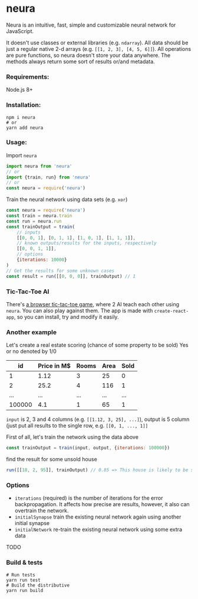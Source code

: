 # neura

Neura is an intuitive, fast, simple and customizable neural network for JavaScript.

It doesn't use classes or external libraries (e.g. `ndarray`). All data should be just a regular native 2-d arrays (e.g. `[[1, 2, 3], [4, 5, 6]]`). All operations are pure functions, so neura doesn't store your data anywhere. The methods always return some sort of results or/and metadata.

### Requirements:
Node.js 8+

### Installation:
```
npm i neura
# or
yarn add neura
```

### Usage:
Import `neura`
```javascript
import neura from 'neura'
// or
import {train, run} from 'neura'
// or
const neura = require('neura')
```

Train the neural network using data sets (e.g. `xor`)
```javascript
const neura = require('neura')
const train = neura.train
const run = neura.run
const trainOutput = train(
    // inputs
    [[0, 0, 1], [0, 1, 1], [1, 0, 1], [1, 1, 1]],
    // known outputs/results for the inputs, respectively
    [[0, 0, 1, 1]],
    // options
    {iterations: 10000}
)
// Get the results for some unknown cases
const result = run([[0, 0, 0]], trainOutput) // 1
```

### Tic-Tac-Toe AI
There's [a browser tic-tac-toe game](https://github.com/alexile/neura/tree/master/packages/neura-examples), where 2 AI teach each other using `neura`. You can also play against them. The app is made with `create-react-app`, so you can install, try and modify it easily.

### Another example
Let's create a real estate scoring (chance of some property to be sold)
Yes or no denoted by 1/0

|   id        |   Price in M$      |   Rooms    |   Area    |   Sold     |
|   -------   |   --------------   |   ------   |   -----   |   ------   |
|   1         |   1.12             |       3    |   25      |   0        |
|   2         |   25.2             |       4    |  116      |   1        |
|   ...       |   ...              |     ...    |  ...      |   ...      |
|   100000    |   4.1              |       1    |   65      |   1        |

`input` is 2, 3 and 4 columns (e.g. `[[1.12, 3, 25], ...]`), output is 5 column (just put all results to the single row, e.g. `[[0, 1, ..., 1]]`

First of all, let's train the network using the data above
```javascript
const trainOutput = train(input, output, {iterations: 100000})
```
find the result for some unsold house
```javascript
run([[18, 2, 95]], trainOutput) // 0.85 => This house is likely to be sold
```

### Options
- `iterations` (required) is the number of iterations for the error backpropagation. It affects how precise are results, however, it also can overtrain the network.
- `initialSynapse` train the existing neural network again using another initial synapse
- `initialNetwork` re-train the existing neural network using some extra data

TODO 

### Build & tests
```
# Run tests
yarn run test
# Build the distributive
yarn run build
```